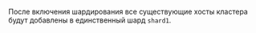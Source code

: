 После включения шардирования все существующие хосты кластера будут добавлены в единственный шард `shard1`.
